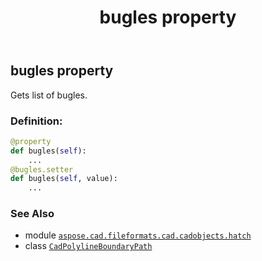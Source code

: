 ﻿---
title: bugles property
second_title: Aspose.CAD for Python via .NET API References
description: 
type: docs
weight: 30
url: /python-net/aspose.cad.fileformats.cad.cadobjects.hatch/cadpolylineboundarypath/bugles/
is_root: false
---

## bugles property


Gets list of bugles.
### Definition:
```python
@property
def bugles(self):
    ...
@bugles.setter
def bugles(self, value):
    ...
```

### See Also
* module [`aspose.cad.fileformats.cad.cadobjects.hatch`](../../)
* class [`CadPolylineBoundaryPath`](/cad/python-net/aspose.cad.fileformats.cad.cadobjects.hatch/cadpolylineboundarypath)
